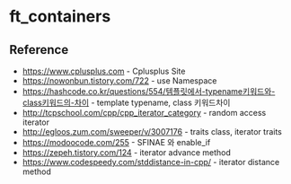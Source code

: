 # ft_containers

## Reference
- <https://www.cplusplus.com> - Cplusplus Site<br>
- <https://nowonbun.tistory.com/722> - use Namespace<br>
- <https://hashcode.co.kr/questions/554/템플릿에서-typename키워드와-class키워드의-차이> - template typename, class 키워드차이<br>
- <http://tcpschool.com/cpp/cpp_iterator_category> - random access iterator<br>
- <http://egloos.zum.com/sweeper/v/3007176> - traits class, iterator traits<br>
- <https://modoocode.com/255> - SFINAE 와 enable_if<br>
- <https://zepeh.tistory.com/124> - iterator advance method<br>
- <https://www.codespeedy.com/stddistance-in-cpp/> - iterator distance method<br>
